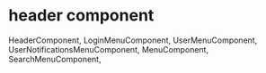 # header component
HeaderComponent,
LoginMenuComponent,
UserMenuComponent,
UserNotificationsMenuComponent,
MenuComponent,
SearchMenuComponent,
